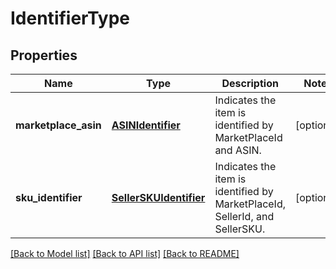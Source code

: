 # IdentifierType

## Properties
Name | Type | Description | Notes
------------ | ------------- | ------------- | -------------
**marketplace_asin** | [**ASINIdentifier**](ASINIdentifier.md) | Indicates the item is identified by MarketPlaceId and ASIN. | [optional] 
**sku_identifier** | [**SellerSKUIdentifier**](SellerSKUIdentifier.md) | Indicates the item is identified by MarketPlaceId, SellerId, and SellerSKU. | [optional] 

[[Back to Model list]](../README.md#documentation-for-models) [[Back to API list]](../README.md#documentation-for-api-endpoints) [[Back to README]](../README.md)


